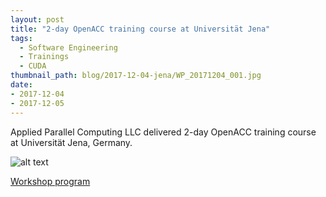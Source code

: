```yaml
---
layout: post
title: "2-day OpenACC training course at Universität Jena"
tags:
  - Software Engineering
  - Trainings
  - CUDA
thumbnail_path: blog/2017-12-04-jena/WP_20171204_001.jpg
date:
- 2017-12-04
- 2017-12-05
---
```


Applied Parallel Computing LLC delivered 2-day OpenACC training course at Universität Jena, Germany.

![alt text](\assets\img\blog\2017-12-04-jena\WP_20171204_001.jpg "Logo Title Text 1")

[Workshop program](\assets\img\blog\2017-12-04-jena\ujena_program.pdf)
